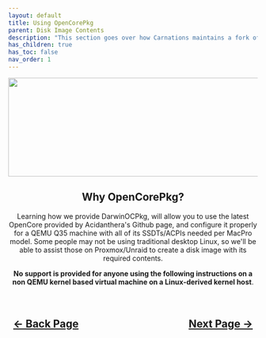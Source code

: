 ```yaml
---
layout: default
title: Using OpenCorePkg
parent: Disk Image Contents
description: "This section goes over how Carnations maintains a fork of OpenCorePkg, and how you can use the latest provided by Acidanthera under a KVM solution."
has_children: true
has_toc: false
nav_order: 1
---
```


<style>
  .navigation-container {
    display: flex;
    justify-content: space-between;
    align-items: center;
    width: 100%;
  }
  
  .nav-button {
    margin: 10px;
  }

</style>

<p align="center">
  <img width="650" height="200" src="../../../../assets/Headers/Header-OpenCorePkg.png">
</p>

<h2 align="center">Why OpenCorePkg?</h2>

<p align="center">Learning how we provide DarwinOCPkg, will allow you to use the latest OpenCore provided by Acidanthera's Github page, and configure it properly for a QEMU Q35 machine with all of its SSDTs/ACPIs needed per MacPro model. Some people may not be using traditional desktop Linux, so we'll be able to assist those on Proxmox/Unraid to create a disk image with its required contents.</p>

<p align="center"><b>No support is provided for anyone using the following instructions on a non QEMU kernel based virtual machine on a Linux-derived kernel host</b>.</p>

<h2 align="center">
  <br>
  <div class="navigation-container">
    <a class="nav-button" href="../../index">&larr; Back Page</a>
    <a class="nav-button" href="../01-SourceOCPKG">Next Page &rarr;</a>
  </div>
  <br>
</h2>
